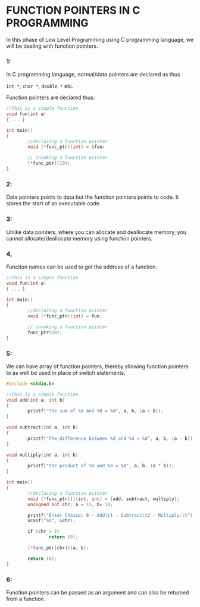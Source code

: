 # FUNCTION POINTERS IN C PROGRAMMING

In this phase of Low Level Programming using C programming language, we will be dealing with function pointers.

### **1:**

In C programming language, normal/data pointers are declared as thus

`int *`, `char *`, `double *` etc.

Function pointers are declared thus:

```c
//This is a simple function
void fun(int a)
{ ... }

int main()
{
        //declaring a function pointer 
        void (*func_ptr)(int) = &fun;

        // invoking a function pointer
        (*func_ptr)(10);
}
```

### **2:**

Data pointers points to data but the function pointers points to code. It stores the start of an executable code.

### **3:**

Unlike data pointers, where you can allocate and deallocate memory, you cannot allocate/deallocate memory using function pointers.

### **4,**

Function names can be used to get the address of a function.

```c
//This is a simple function
void fun(int a)
{ ... }

int main()
{
        //declaring a function pointer 
        void (*func_ptr)(int) = fun;

        // invoking a function pointer
        func_ptr(10);
}
```

### **5:**

We can have array of function pointers, thereby allowing function pointers to as well be used in place of switch statements.

```c
#include <stdio.h>

//This is a simple function
void add(int a, int b)
{
        printf("The sum of %d and %d = %d", a, b, (a + b));
}

void subtract(int a, int b)
{
        printf("The difference between %d and %d = %d", a, b, (a - b));
}

void multiply(int a, int b)
{
        printf("The product of %d and %d = %d", a, b, (a * b));
}

int main()
{
        //declaring a function pointer 
        void (*func_ptr[])(int, int) = {add, subtract, multiply};
        unsigned int chr, a = 15, b= 10;

        printf("Enter Choice: 0 - Add\t1 - Subtract\t2 - Multiply:\t");
        scanf("%d", &chr);

        if (chr > 2)
                return (0);

        (*func_ptr[chr])(a, b);

        return (0);
}
```

### **6:**

Function pointers can be passed as an argument and can also be returned from a function.
